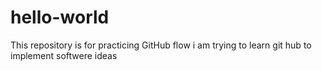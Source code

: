 # hello-world
This repository is for practicing GitHub flow 
i am trying to learn git hub to implement softwere ideas
